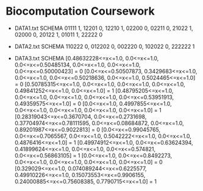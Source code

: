 # Biocomputation Coursework
 
- DATA1.txt SCHEMA
01111 1,
12201 0,
12210 1,
02200 0,
02211 0,
21022 1,
02000 0,
20122 1,
01011 1,
22222 0

- DATA2.txt SCHEMA
110222 0,
012202 0,
002220 0,
102022 0,
222222 1

- DATA3.txt SCHEMA
[0.48632228<=x<=1.0, 0.0<=x<=1.0, 0.0<=x<=0.50485134, 0.0<=x<=1.0, 0.0<=x<=1.0, 0.0<=x<=0.50000423] = 0
[0.0<=x<=0.50507873, 0.3429683<=x<=1.0, 0.0<=x<=1.0, 0.0<=x<=0.50218636, 0.0<=x<=1.0, 0.5024465<=x<=1.0] = 0
[0.50785315<=x<=1.0, 0.0<=x<=1.0, 0.0<=x<=1.0, 0.0<=x<=1.0, 0.49841252<=x<=1.0, 0.0<=x<=1.0] = 1
[0.48795205<=x<=1.0, 0.0<=x<=1.0, 0.0<=x<=1.0, 0.0<=x<=1.0, 0.0<=x<=0.53951913, 0.49359575<=x<=1.0] = 0
[0.0<=x<=1.0, 0.4997855<=x<=1.0, 0.0<=x<=1.0, 0.0<=x<=1.0, 0.0<=x<=1.0, 0.0<=x<=1.0] = 1
[0.28319043<=x<=0.3670704, 0.0<=x<=0.2731698, 0.37704974<=x<=0.78111595, 0.0<=x<=0.08684872, 0.0<=x<=1.0, 0.89201987<=x<=0.9022813] = 0
[0.0<=x<=0.99045765, 0.0<=x<=0.7065567, 0.0<=x<=1.0, 0.5042222<=x<=1.0, 0.0<=x<=1.0, 0.4876416<=x<=1.0] = 1
[0.49974912<=x<=1.0, 0.0<=x<=0.63624394, 0.41899624<=x<=1.0, 0.0<=x<=1.0, 0.0<=x<=0.574821, 0.0<=x<=0.56863105] = 1
[0.0<=x<=1.0, 0.0<=x<=0.8492273, 0.0<=x<=1.0, 0.0<=x<=1.0, 0.0<=x<=1.0, 0.0<=x<=1.0] = 0
[0.329029<=x<=1.0, 0.074089244<=x<=0.6225577, 0.49910226<=x<=1.0, 0.15073553<=x<=0.9906155, 0.24000885<=x<=0.75608385, 0.7790715<=x<=1.0] = 1
